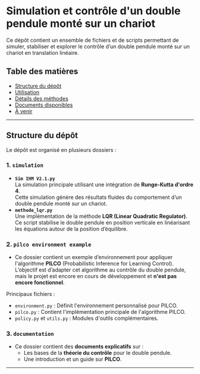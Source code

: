 # Simulation et contrôle d'un double pendule monté sur un chariot

Ce dépôt contient un ensemble de fichiers et de scripts permettant de simuler, stabiliser et explorer le contrôle d’un double pendule monté sur un chariot en translation linéaire. 

## Table des matières
- [Structure du dépôt](#structure-du-dépôt)
- [Utilisation](#utilisation)
- [Détails des méthodes](#détails-des-méthodes)
- [Documents disponibles](#documents-disponibles)
- [À venir](#à-venir)

---

## Structure du dépôt

Le dépôt est organisé en plusieurs dossiers :

### 1. **`simulation`**
   - **`Sim IHM V2.1.py`**  
     La simulation principale utilisant une intégration de **Runge-Kutta d'ordre 4**.  
     Cette simulation génère des résultats fluides du comportement d’un double pendule monté sur un chariot.
   - **`methode_lqr.py`**  
     Une implémentation de la méthode **LQR (Linear Quadratic Regulator)**.  
     Ce script stabilise le double pendule en position verticale en linéarisant les équations autour de la position d’équilibre.

### 2. **`pilco environment example`**
   - Ce dossier contient un exemple d’environnement pour appliquer l'algorithme **PILCO** (Probabilistic Inference for Learning Control).  
     L’objectif est d’adapter cet algorithme au contrôle du double pendule, mais le projet est encore en cours de développement et **n'est pas encore fonctionnel**.

   Principaux fichiers :
   - `environment.py` : Définit l'environnement personnalisé pour PILCO.
   - `pilco.py` : Contient l'implémentation principale de l'algorithme PILCO.
   - `policy.py` et `utils.py` : Modules d'outils complémentaires.

### 3. **`documentation`**
   - Ce dossier contient des **documents explicatifs** sur :
     - Les bases de la **théorie du contrôle** pour le double pendule.
     - Une introduction et un guide sur **PILCO**.

---

